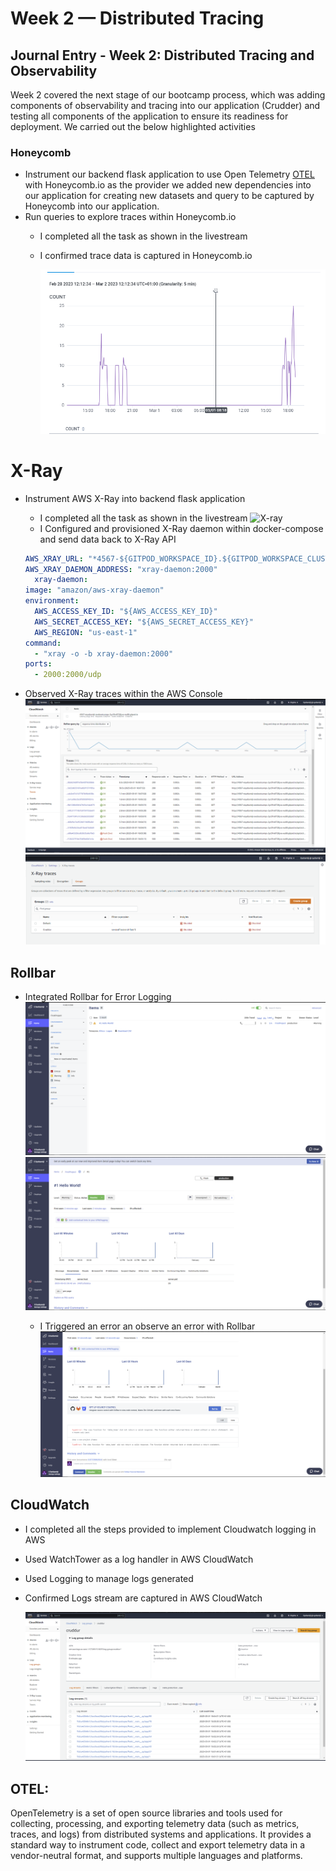 # Week 2 — Distributed Tracing

## Journal Entry - Week 2: Distributed Tracing and Observability
Week 2 covered the next stage of our bootcamp process, which was adding components of observability and tracing into our application (Crudder) and testing all components of the application to ensure its readiness for deployment.
We carried out the below highlighted activities

### Honeycomb

- Instrument our backend flask application to use Open Telemetry [OTEL](#otel) with Honeycomb.io as the provider
we added new dependencies into our application for creating new datasets and query to be captured by Honeycomb into our application.
- Run queries to explore traces within Honeycomb.io
    + I completed all the task as shown in the livestream
    + I confirmed trace data is captured in Honeycomb.io

        ![HoneyComb](assets/Week-2/Honeycomb%20GUI.PNG)

# X-Ray

+ Instrument AWS X-Ray into backend flask application
    + I completed all the task as shown in the livestream
        ![X-ray](assets/Week-2/)
    + I Configured and provisioned X-Ray daemon within docker-compose and send data back to X-Ray API
    ```yaml
    AWS_XRAY_URL: "*4567-${GITPOD_WORKSPACE_ID}.${GITPOD_WORKSPACE_CLUSTER_HOST}*"
    AWS_XRAY_DAEMON_ADDRESS: "xray-daemon:2000"
      xray-daemon:
    image: "amazon/aws-xray-daemon"
    environment:
      AWS_ACCESS_KEY_ID: "${AWS_ACCESS_KEY_ID}"
      AWS_SECRET_ACCESS_KEY: "${AWS_SECRET_ACCESS_KEY}"
      AWS_REGION: "us-east-1"
    command:
      - "xray -o -b xray-daemon:2000"
    ports:
      - 2000:2000/udp
    ```

+ Observed X-Ray traces within the AWS Console
        ![Xrya-Traces](assets/Week-2/Xray%20traces%20GUI.PNG)
        ![Xrya-Traces](assets/Week-2/xray-traces.PNG)

## Rollbar
+ Integrated Rollbar for Error Logging
    ![Rollbar](assets/Week-2/Rollbar.PNG)
    ![Rollbar](assets/Week-2/Rollbar%20Hello%20World.PNG)

    + I Triggered an error an observe an error with Rollbar
        ![Rollbar-Error](assets/Week-2/Rollbar%20error%20tracing.PNG)

## CloudWatch
+ I completed all the steps provided to implement Cloudwatch logging in AWS
+ Used WatchTower as a log handler in AWS CloudWatch
+ Used Logging to manage logs generated
+ Confirmed Logs stream are captured in AWS CloudWatch

    ![CloudWatch](assets/Week-2/CloudWatch%20Logging.PNG)



## OTEL:
OpenTelemetry is a set of open source libraries and tools used for collecting, processing, and exporting telemetry data (such as metrics, traces, and logs) from distributed systems and applications. It provides a standard way to instrument code, collect and export telemetry data in a vendor-neutral format, and supports multiple languages and platforms.